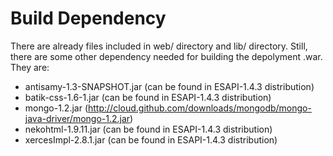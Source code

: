 # Build Dependency #
There are already files included in web/ directory and lib/ directory.
Still, there are some other dependency needed for building the depolyment .war. They are: 
- antisamy-1.3-SNAPSHOT.jar (can be found in ESAPI-1.4.3 distribution)
- batik-css-1.6-1.jar (can be found in ESAPI-1.4.3 distribution)
- mongo-1.2.jar (http://cloud.github.com/downloads/mongodb/mongo-java-driver/mongo-1.2.jar)
- nekohtml-1.9.11.jar (can be found in ESAPI-1.4.3 distribution)
- xercesImpl-2.8.1.jar (can be found in ESAPI-1.4.3 distribution)

